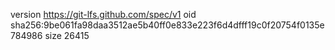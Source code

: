 version https://git-lfs.github.com/spec/v1
oid sha256:9be061fa98daa3512ae5b40ff0e833e223f6d4dfff19c0f20754f0135e784986
size 26415

